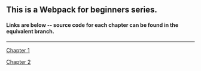 ## This is a Webpack for beginners series.

#### Links are below -- source code for each chapter can be found in the equivalent branch.
____
[Chapter 1](https://medium.com/@wesharehoodies/easy-guide-for-webpack-2-0-from-scratch-fe508a3ce44e)

[Chapter 2](https://medium.com/@wesharehoodies/simple-beginner-guide-for-webpack-2-0-from-scratch-part-ii-66beb5dbccc2)
